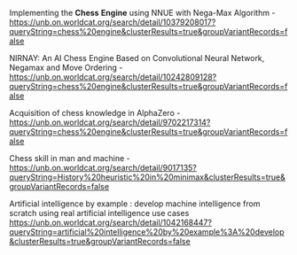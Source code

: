 Implementing the **Chess** **Engine** using NNUE with Nega-Max Algorithm - https://unb.on.worldcat.org/search/detail/10379208017?queryString=chess%20engine&clusterResults=true&groupVariantRecords=false

NIRNAY: An AI Chess Engine Based on Convolutional Neural Network, Negamax and Move Ordering - https://unb.on.worldcat.org/search/detail/10242809128?queryString=chess%20engine&clusterResults=true&groupVariantRecords=false

Acquisition of chess knowledge in AlphaZero - https://unb.on.worldcat.org/search/detail/9702217314?queryString=chess%20engine&clusterResults=true&groupVariantRecords=false

Chess skill in man and machine - https://unb.on.worldcat.org/search/detail/9017135?queryString=History%20heuristic%20in%20minimax&clusterResults=true&groupVariantRecords=false

Artificial intelligence by example : develop machine intelligence from scratch using real artificial intelligence use cases https://unb.on.worldcat.org/search/detail/1042168447?queryString=artificial%20intelligence%20by%20example%3A%20develop&clusterResults=true&groupVariantRecords=false